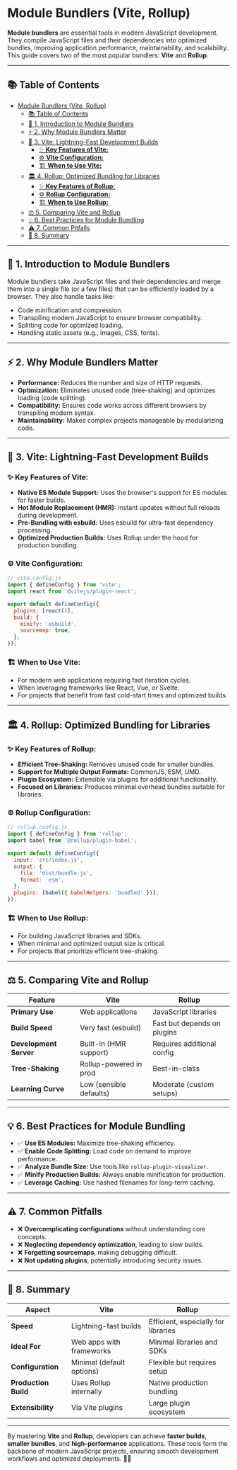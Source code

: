 # Module Bundlers (Vite, Rollup)

**Module bundlers** are essential tools in modern JavaScript development. They compile JavaScript files and their dependencies into optimized bundles, improving application performance, maintainability, and scalability. This guide covers two of the most popular bundlers: **Vite** and **Rollup**.

---

## 📚 Table of Contents

- [Module Bundlers (Vite, Rollup)](#module-bundlers-vite-rollup)
  - [📚 Table of Contents](#-table-of-contents)
  - [🌟 1. Introduction to Module Bundlers](#-1-introduction-to-module-bundlers)
  - [⚡ 2. Why Module Bundlers Matter](#-2-why-module-bundlers-matter)
  - [🚀 3. Vite: Lightning-Fast Development Builds](#-3-vite-lightning-fast-development-builds)
    - [✨ **Key Features of Vite:**](#-key-features-of-vite)
    - [⚙️ **Vite Configuration:**](#️-vite-configuration)
    - [🏗️ **When to Use Vite:**](#️-when-to-use-vite)
  - [🏛️ 4. Rollup: Optimized Bundling for Libraries](#️-4-rollup-optimized-bundling-for-libraries)
    - [✨ **Key Features of Rollup:**](#-key-features-of-rollup)
    - [⚙️ **Rollup Configuration:**](#️-rollup-configuration)
    - [🏗️ **When to Use Rollup:**](#️-when-to-use-rollup)
  - [⚖️ 5. Comparing Vite and Rollup](#️-5-comparing-vite-and-rollup)
  - [💡 6. Best Practices for Module Bundling](#-6-best-practices-for-module-bundling)
  - [⚠️ 7. Common Pitfalls](#️-7-common-pitfalls)
  - [📌 8. Summary](#-8-summary)

---

## 🌟 1. Introduction to Module Bundlers

Module bundlers take JavaScript files and their dependencies and merge them into a single file (or a few files) that can be efficiently loaded by a browser. They also handle tasks like:

- Code minification and compression.
- Transpiling modern JavaScript to ensure browser compatibility.
- Splitting code for optimized loading.
- Handling static assets (e.g., images, CSS, fonts).

---

## ⚡ 2. Why Module Bundlers Matter

- **Performance:** Reduces the number and size of HTTP requests.
- **Optimization:** Eliminates unused code (tree-shaking) and optimizes loading (code splitting).
- **Compatibility:** Ensures code works across different browsers by transpiling modern syntax.
- **Maintainability:** Makes complex projects manageable by modularizing code.

---

## 🚀 3. Vite: Lightning-Fast Development Builds

### ✨ **Key Features of Vite:**
- **Native ES Module Support:** Uses the browser's support for ES modules for faster builds.
- **Hot Module Replacement (HMR):** Instant updates without full reloads during development.
- **Pre-Bundling with esbuild:** Uses esbuild for ultra-fast dependency processing.
- **Optimized Production Builds:** Uses Rollup under the hood for production bundling.

### ⚙️ **Vite Configuration:**
```js
// vite.config.js
import { defineConfig } from 'vite';
import react from '@vitejs/plugin-react';

export default defineConfig({
  plugins: [react()],
  build: {
    minify: 'esbuild',
    sourcemap: true,
  },
});
```

### 🏗️ **When to Use Vite:**
- For modern web applications requiring fast iteration cycles.
- When leveraging frameworks like React, Vue, or Svelte.
- For projects that benefit from fast cold-start times and optimized builds.

---

## 🏛️ 4. Rollup: Optimized Bundling for Libraries

### ✨ **Key Features of Rollup:**
- **Efficient Tree-Shaking:** Removes unused code for smaller bundles.
- **Support for Multiple Output Formats:** CommonJS, ESM, UMD.
- **Plugin Ecosystem:** Extensible via plugins for additional functionality.
- **Focused on Libraries:** Produces minimal overhead bundles suitable for libraries.

### ⚙️ **Rollup Configuration:**
```js
// rollup.config.js
import { defineConfig } from 'rollup';
import babel from '@rollup/plugin-babel';

export default defineConfig({
  input: 'src/index.js',
  output: {
    file: 'dist/bundle.js',
    format: 'esm',
  },
  plugins: [babel({ babelHelpers: 'bundled' })],
});
```

### 🏗️ **When to Use Rollup:**
- For building JavaScript libraries and SDKs.
- When minimal and optimized output size is critical.
- For projects that prioritize efficient tree-shaking.

---

## ⚖️ 5. Comparing Vite and Rollup

| Feature                | **Vite**                    | **Rollup**                  |
|------------------------|-----------------------------|-----------------------------|
| **Primary Use**        | Web applications            | JavaScript libraries        |
| **Build Speed**        | Very fast (esbuild)         | Fast but depends on plugins |
| **Development Server** | Built-in (HMR support)      | Requires additional config  |
| **Tree-Shaking**       | Rollup-powered in prod      | Best-in-class               |
| **Learning Curve**     | Low (sensible defaults)     | Moderate (custom setups)    |

---

## 💡 6. Best Practices for Module Bundling

- ✅ **Use ES Modules:** Maximize tree-shaking efficiency.
- ✅ **Enable Code Splitting:** Load code on demand to improve performance.
- ✅ **Analyze Bundle Size:** Use tools like `rollup-plugin-visualizer`.
- ✅ **Minify Production Builds:** Always enable minification for production.
- ✅ **Leverage Caching:** Use hashed filenames for long-term caching.

---

## ⚠️ 7. Common Pitfalls

- ❌ **Overcomplicating configurations** without understanding core concepts.
- ❌ **Neglecting dependency optimization**, leading to slow builds.
- ❌ **Forgetting sourcemaps**, making debugging difficult.
- ❌ **Not updating plugins**, potentially introducing security issues.

---

## 📌 8. Summary

| Aspect                | **Vite**                    | **Rollup**                  |
|-----------------------|-----------------------------|-----------------------------|
| **Speed**             | Lightning-fast builds       | Efficient, especially for libraries |
| **Ideal For**         | Web apps with frameworks    | Minimal libraries and SDKs  |
| **Configuration**     | Minimal (default options)   | Flexible but requires setup |
| **Production Build**  | Uses Rollup internally      | Native production bundling  |
| **Extensibility**     | Via Vite plugins            | Large plugin ecosystem      |

---

By mastering **Vite** and **Rollup**, developers can achieve **faster builds**, **smaller bundles**, and **high-performance** applications. These tools form the backbone of modern JavaScript projects, ensuring smooth development workflows and optimized deployments. 🚀✨

